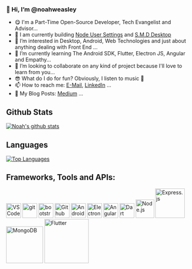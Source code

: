 ### 👋 Hi, I’m @noahweasley

- 😋  I'm a Part-Time Open-Source Developer, Tech Evangelist and Advisor...
- 🔭 I am currently building [Node User Settings](https://www.npmjs.com/package/node-user-settings) and [S.M.D Desktop](https://noahweasley.github.io/SMD-Desktop/)
- 👀 I’m interested in Desktop, Android, Web Technologies and just about anything dealing with Front End ...
- 🌱 I’m currently learning The Android SDK, Flutter, Electron JS, Angular and Empathy...
- 💞️ I’m looking to collaborate on any kind of project because I'll love to learn from you...
- 😎 What do I do for fun? Obviously, I listen to music 🎵
- 📫 How to reach me: [E-Mail](mailto:iebenmelu@gmail.com?subject=Reaching%20out), [LinkedIn](www.linkedin.com/in/ebenmelu-ifechukwu) ...
- 📝 My Blog Posts: [Medium](https://medium.com/@iebenmelu) ...

## Github Stats

[![Noah's github stats](https://github-readme-stats.vercel.app/api?username=noahweasley&show_icons=true&theme=radical&count_private=true)](https://noahweasley.github.io)


## Languages

[![Top Languages](https://github-readme-stats.vercel.app/api/top-langs/?username=noahweasley&layout=compact&theme=radical)](https://github.com/noahweasley)

## Frameworks, Tools and APIs:

<p>

<a href="https://github.com/"><img width="40px" alt = "VS Code" src="https://raw.githubusercontent.com/coderjojo/coderjojo/master/img/github.svg"/></a>   <a href="https://git-scm.com/"><img alt="git" width="40px" src="https://upload.wikimedia.org/wikipedia/commons/thumb/3/3f/Git_icon.svg/97px-Git_icon.svg.png"/></a>      <a href="https://getbootstrap.com/"><img alt="bootstrap" width="40px" src="https://img.icons8.com/color/452/bootstrap.png"/></a>     <a href="https://code.visualstudio.com/"><img width="40px" alt = "Github" src="https://upload.wikimedia.org/wikipedia/commons/thumb/9/9a/Visual_Studio_Code_1.35_icon.svg/512px-Visual_Studio_Code_1.35_icon.svg.png"/></a>     <a href="https://developer.android.com/"><img width="40px" alt = "Android Studio" src="https://upload.wikimedia.org/wikipedia/commons/thumb/9/95/Android_Studio_Icon_3.6.svg/512px-Android_Studio_Icon_3.6.svg.png"/></a>     <a href="https://www.electronjs.org/"><img width="40px" alt = "Electron" src="https://upload.wikimedia.org/wikipedia/commons/thumb/9/91/Electron_Software_Framework_Logo.svg/256px-Electron_Software_Framework_Logo.svg.png"/></a> <a href="https://angular.io/"><img width="40px" alt = "Angular 2" src="https://upload.wikimedia.org/wikipedia/commons/c/cf/Angular_full_color_logo.svg"/></a>     <a href="https://dart.dev/"><img width="40px" alt = "Dart" src="https://upload.wikimedia.org/wikipedia/commons/c/c6/Dart_logo.png"/></a>  <a href="https://www.nodejs.org/"><img width="50px" alt = "Node.js" src="https://upload.wikimedia.org/wikipedia/commons/thumb/d/d9/Node.js_logo.svg/590px-Node.js_logo.svg.png"/></a>  <a href="https://expressjs.com/"><img width="80px" alt = "Express.js" src="https://upload.wikimedia.org/wikipedia/commons/6/64/Expressjs.png"/></a>   <a href="https://www.mongodb.com/"><img width="100px" alt = "MongoDB" src="https://upload.wikimedia.org/wikipedia/commons/9/93/MongoDB_Logo.svg"/></a>
 <a href="https://flutter.dev/"><img width="120px" alt = "Flutter" src="https://upload.wikimedia.org/wikipedia/commons/4/44/Google-flutter-logo.svg"/></a>
	
</p>
	
